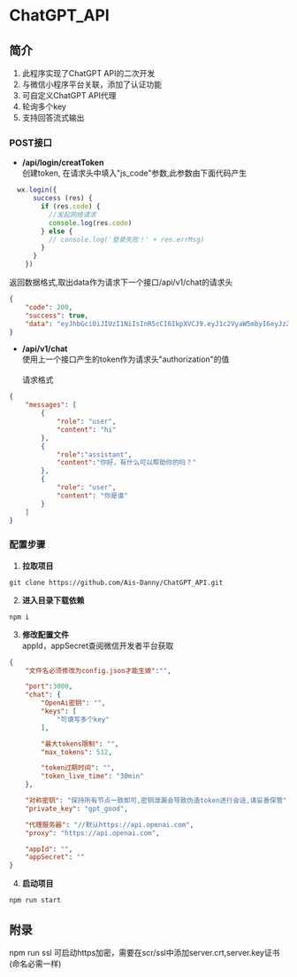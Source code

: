 # <b>ChatGPT_API</b>

## <b>简介</b>
1. 此程序实现了ChatGPT API的二次开发
2. 与微信小程序平台关联，添加了认证功能
3. 可自定义ChatGPT API代理
4. 轮询多个key
5. 支持回答流式输出
### <b>POST接口</b>
- <b>/api/login/creatToken</b><br>
创建token, 在请求头中填入"js_code"参数,此参数由下面代码产生
```javascript
  wx.login({
      success (res) {
        if (res.code) {
          //发起网络请求
          console.log(res.code)
        } else {
          // console.log('登录失败！' + res.errMsg)
        }
      }
    })
```
    
返回数据格式,取出data作为请求下一个接口/api/v1/chat的请求头
```json
{
    "code": 200,
    "success": true,
    "data": "eyJhbGciOiJIUzI1NiIsInR5cCI6IkpXVCJ9.eyJ1c2VyaW5mbyI6eyJzZXNzaW9uX2tleSI6IkVaTXZiVTc5TU42RXMxZldCQTVNSGc9PSIsIm9wZW5pZCI6Im9rQmM3NHhKM1g2MGRUX3BJbU1NOHZhV1R0NWcifSwiaWF0IjoxNjgyOTE1NDEzLCJleHAiOjE2ODI5MTcyMTN9.cARM2BU1tcVqtCHqgo9SEOQ7TnFDqH1KiSdH00rsr78"
}
```

- <b> /api/v1/chat</b><br>
使用上一个接口产生的token作为请求头"authorization"的值
<br><br>
请求格式
```json
{
    "messages": [
        {
            "role": "user",
            "content": "hi"
        },
        {
            "role":"assistant",
            "content":"你好，有什么可以帮助你的吗？"
        },
        {
            "role": "user",
            "content": "你是谁"
        }
    ]
}
```
### <b>配置步骤
1. 拉取项目</b>

```shell
git clone https://github.com/Ais-Danny/ChatGPT_API.git
```
2. <b> 进入目录下载依赖</b>
```shell
npm i
```
3. <b>修改配置文件</b><br>
appId，appSecret查阅微信开发者平台获取
```json
{
    "文件名必须修改为config.json才能生效":"",

    "port":3000,
    "chat": {
        "OpenAi密钥": "",
        "keys": [
            "可填写多个key"
        ],

        "最大tokens限制": "",
        "max_tokens": 512,

        "token过期时间": "",
        "token_live_time": "30min"
    },

    "对称密钥": "保持所有节点一致即可,密钥泄漏会导致伪造token进行会话,请妥善保管",
    "private_key": "gpt_good",

    "代理服务器": "//默认https://api.openai.com",
    "proxy": "https://api.openai.com",

    "appId": "",
    "appSecret": ""
}
```
4. <b>启动项目</b>
```shell
npm run start
```

## <b>附录</b>

npm run ssl 可启动https加密，需要在scr/ssl中添加server.crt,server.key证书(命名必需一样)